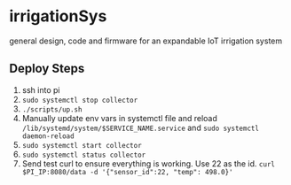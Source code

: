 # irrigationSys
general design, code and firmware for an expandable IoT irrigation system

## Deploy Steps
1. ssh into pi
2. `sudo systemctl stop collector`
3. `./scripts/up.sh`
4. Manually update env vars in systemctl file and reload 
`/lib/systemd/system/$SERVICE_NAME.service` and `sudo systemctl daemon-reload`
6. `sudo systemctl start collector`
7. `sudo systemctl status collector`
8. Send test curl to ensure everything is working. Use 22 as the id.
`curl $PI_IP:8080/data -d '{"sensor_id":22, "temp": 498.0}'`
